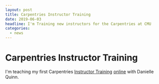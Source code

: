 ```yaml
---
layout: post
title: Carpentries Instructor Training
date: 2019-06-03
headline: I'm Training new instructors for the Carpentries at CMU
categories:
  - news
---
```


# Carpentries Instructor Training

I'm teaching my first Carpentries [Instructor Training](https://carpentries.github.io/instructor-training/) [online](https://daniellequinn.github.io/2019-06-03-ttt-online-EDT/) with Danielle Quinn.
